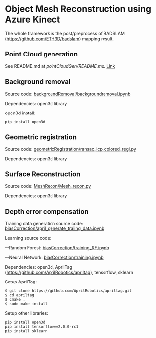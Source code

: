 # Object Mesh Reconstruction using Azure Kinect

The whole framework is the post/preprocess of BADSLAM (https://github.com/ETH3D/badslam) mapping result.

## Point Cloud generation
See README.md at *pointCloudGen/README.md*. [Link](pointCloudGen/README.md)

## Background removal

Source code: [backgroundRemoval/backgroundremoval.ipynb](backgroundRemoval/backgroundremoval.ipynb)

Dependencies: open3d library

open3d install:

```
pip install open3d
```

## Geometric registration

Source code: [geometricRegistration/ransac_icp_colored_regi.py](geometricRegistration/ransac_icp_colored_regi.py)

Dependencies: open3d library


## Surface Reconstruction

Source code: [MeshRecon/Mesh_recon.py](MeshRecon/Mesh_recon.py)

Dependencies: open3d library

## Depth error compensation

Training data generation source code: [biasCorrection/april_generate_traiing_data.ipynb](biasCorrection/april_generate_traiing_data.ipynb)

Learning source code: 

--Random Forest: [biasCorrection/training_RF.ipynb](biasCorrection/training_RF.ipynb)

--Neural Network: [biasCorrection/training.ipynb](biasCorrection/training.ipynb)

Dependencies: open3d, AprilTag (https://github.com/AprilRobotics/apriltag), tensorflow, sklearn

Setup AprilTag:

```
$ git clone https://github.com/AprilRobotics/apriltag.git
$ cd apriltag
$ cmake .
$ sudo make install

```

Setup other libraries:

```
pip install open3d
pip install tensorflow==2.0.0-rc1
pip install sklearn

```

